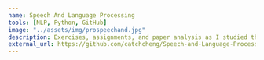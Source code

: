 ```yaml
---
name: Speech And Language Processing
tools: [NLP, Python, GitHub]
image: "../assets/img/prospeechand.jpg"
description: Exercises, assignments, and paper analysis as I studied the book <Speech And Language Processing>
external_url: https://github.com/catchcheng/Speech-and-Language-Processing
---
```

